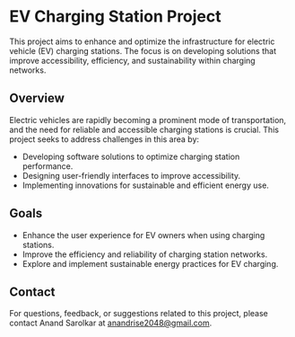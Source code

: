 # EV Charging Station Project

This project aims to enhance and optimize the infrastructure for electric vehicle (EV) charging stations. The focus is on developing solutions that improve accessibility, efficiency, and sustainability within charging networks.

## Overview

Electric vehicles are rapidly becoming a prominent mode of transportation, and the need for reliable and accessible charging stations is crucial. This project seeks to address challenges in this area by:

- Developing software solutions to optimize charging station performance.
- Designing user-friendly interfaces to improve accessibility.
- Implementing innovations for sustainable and efficient energy use.

## Goals

- Enhance the user experience for EV owners when using charging stations.
- Improve the efficiency and reliability of charging station networks.
- Explore and implement sustainable energy practices for EV charging.

## Contact

For questions, feedback, or suggestions related to this project, please contact Anand Sarolkar at anandrise2048@gmail.com.
